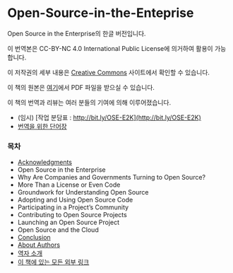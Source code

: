 # Open-Source-in-the-Enteprise
Open Source in the Enterprise의 한글 버전입니다.

이 번역본은 
CC-BY-NC 4.0 International Public License에 의거하여 
활용이 가능합니다.

이 저작권의 세부 내용은 [Creative Commons](https://creativecommons.org/licenses/by-nc/4.0/legalcode) 사이트에서 확인할 수 있습니다.

이 책의 원본은 [여기](https://d1.awsstatic.com/Open%20Source/enterprise-oss-book.pdf)에서 PDF 파일을 받으실 수 있습니다.

이 책의 번역과 리뷰는 여러 분들의 기여에 의해 이루어졌습니다.

* (임시) [작업 분담표 : http://bit.ly/OSE-E2K](http://bit.ly/OSE-E2K)
* [번역을 위한 단어장](dictionary.md)

### 목차

* [Acknowledgments](acknowledgments.md)
* Open Source in the Enterprise
* Why Are Companies and Governments Turning to Open Source?
* More Than a License or Even Code
* Groundwork for Understanding Open Source
* Adopting and Using Open Source Code
* Participating in a Project’s Community
* Contributing to Open Source Projects
* Launching an Open Source Project
* Open Source and the Cloud
* [Conclusion](conclusion.md)
* [About Authors](authors.md)
* [역자 소개](translators.md)
* [이 책에 있는 모든 외부 링크](links.md)